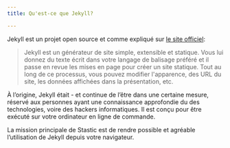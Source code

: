 ```yaml
---
title: Qu'est-ce que Jekyll?

---
```

Jekyll est un projet open source et comme expliqué sur [le site officiel](https://jekyllrb.com/):

> Jekyll est un générateur de site simple, extensible et statique. Vous lui donnez du texte écrit dans votre langage de balisage préféré et il passe en revue les mises en page pour créer un site statique. Tout au long de ce processus, vous pouvez modifier l'apparence, des URL du site, les données affichées dans la présentation, etc. 

À l’origine, Jekyll était - et continue de l’être dans une certaine mesure, réservé aux personnes ayant une connaissance approfondie du des technologies, voire des hackers informatiques. Il est conçu pour être exécuté sur votre ordinateur en ligne de commande. 

La mission principale de Stastic est de rendre possible et agréable l’utilisation de Jekyll depuis votre navigateur.
